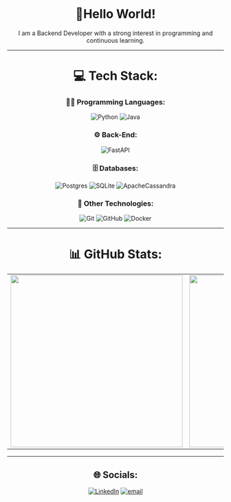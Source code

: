 <div align="center">

# 👋Hello World!
I am a Backend Developer with a strong interest in programming and continuous learning.

</div>

---

<div align="center">

# 💻 Tech Stack:

### 👨‍💻 Programming Languages:
![Python](https://img.shields.io/badge/python-3670A0?style=for-the-badge&logo=python&logoColor=ffdd54) 
![Java](https://img.shields.io/badge/java-%23ED8B00.svg?style=for-the-badge&logo=openjdk&logoColor=white) 

### ⚙️ Back-End:
![FastAPI](https://img.shields.io/badge/FastAPI-005571?style=for-the-badge&logo=fastapi)

### 🗄️ Databases:
![Postgres](https://img.shields.io/badge/postgres-%23316192.svg?style=for-the-badge&logo=postgresql&logoColor=white) 
![SQLite](https://img.shields.io/badge/sqlite-%2307405e.svg?style=for-the-badge&logo=sqlite&logoColor=white) 
![ApacheCassandra](https://img.shields.io/badge/cassandra-%231287B1.svg?style=for-the-badge&logo=apache-cassandra&logoColor=white) 

### 🧰 Other Technologies:
![Git](https://img.shields.io/badge/git-%23F05033.svg?style=for-the-badge&logo=git&logoColor=white) 
![GitHub](https://img.shields.io/badge/github-%23121011.svg?style=for-the-badge&logo=github&logoColor=white) 
![Docker](https://img.shields.io/badge/docker-%230db7ed.svg?style=for-the-badge&logo=docker&logoColor=white) 

</div>

---

<div align="center">

# 📊 GitHub Stats:

<table>
  <tr>
    <td><img src="https://github-readme-stats.vercel.app/api?username=joaoadsobral&theme=dark&hide_border=false&include_all_commits=false&count_private=true" width="400"/></td>
    <td><img src="https://nirzak-streak-stats.vercel.app/?user=joaoadsobral&theme=dark&hide_border=false" width="400"/></td>
  </tr>
</table>

</div>

---

<div align="center">

## 🌐 Socials:
[![LinkedIn](https://img.shields.io/badge/LinkedIn-%230077B5.svg?logo=linkedin&logoColor=white)](https://linkedin.com/in/https://www.linkedin.com/in/jo%C3%A3o-sobral-303041282/) 
[![email](https://img.shields.io/badge/Email-D14836?logo=gmail&logoColor=white)](mailto:joaosobraldev@gmail.com) 

</div>
